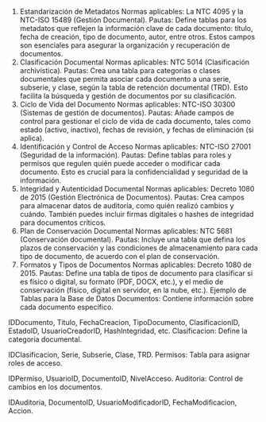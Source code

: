 1. Estandarización de Metadatos
Normas aplicables: La NTC 4095 y la NTC-ISO 15489 (Gestión Documental).
Pautas: Define tablas para los metadatos que reflejen la información clave de cada documento: título, fecha de creación, tipo de documento, autor, entre otros. Estos campos son esenciales para asegurar la organización y recuperación de documentos.
2. Clasificación Documental
Normas aplicables: NTC 5014 (Clasificación archivística).
Pautas: Crea una tabla para categorías o clases documentales que permita asociar cada documento a una serie, subserie, y clase, según la tabla de retención documental (TRD). Esto facilita la búsqueda y gestión de documentos por su clasificación.
3. Ciclo de Vida del Documento
Normas aplicables: NTC-ISO 30300 (Sistemas de gestión de documentos).
Pautas: Añade campos de control para gestionar el ciclo de vida de cada documento, tales como estado (activo, inactivo), fechas de revisión, y fechas de eliminación (si aplica).
4. Identificación y Control de Acceso
Normas aplicables: NTC-ISO 27001 (Seguridad de la información).
Pautas: Define tablas para roles y permisos que regulen quién puede acceder o modificar cada documento. Esto es crucial para la confidencialidad y seguridad de la información.
5. Integridad y Autenticidad Documental
Normas aplicables: Decreto 1080 de 2015 (Gestión Electrónica de Documentos).
Pautas: Crea campos para almacenar datos de auditoría, como quién realizó cambios y cuándo. También puedes incluir firmas digitales o hashes de integridad para documentos críticos.
6. Plan de Conservación Documental
Normas aplicables: NTC 5681 (Conservación documental).
Pautas: Incluye una tabla que defina los plazos de conservación y las condiciones de almacenamiento para cada tipo de documento, de acuerdo con el plan de conservación.
7. Formatos y Tipos de Documentos
Normas aplicables: Decreto 1080 de 2015.
Pautas: Define una tabla de tipos de documento para clasificar si es físico o digital, su formato (PDF, DOCX, etc.), y el medio de conservación (físico, digital en servidor, en la nube, etc.).
Ejemplo de Tablas para la Base de Datos
Documentos: Contiene información sobre cada documento específico.

IDDocumento, Titulo, FechaCreacion, TipoDocumento, ClasificacionID, EstadoID, UsuarioCreadorID, HashIntegridad, etc.
Clasificacion: Define la categoría documental.

IDClasificacion, Serie, Subserie, Clase, TRD.
Permisos: Tabla para asignar roles de acceso.

IDPermiso, UsuarioID, DocumentoID, NivelAcceso.
Auditoria: Control de cambios en los documentos.

IDAuditoria, DocumentoID, UsuarioModificadorID, FechaModificacion, Accion.